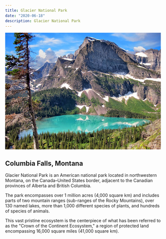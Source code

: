```yaml
---
title: Glacier National Park
date: "2020-06-18"
description: Glacier National Park
---
```


![Mountain Goat and Mountain Viwe](./glacier-national-park.jpg)

## Columbia Falls, Montana

Glacier National Park is an American national park located in northwestern Montana, on the Canada–United States border, adjacent to the Canadian provinces of Alberta and British Columbia.

The park encompasses over 1 million acres (4,000 square km) and includes parts of two mountain ranges (sub-ranges of the Rocky Mountains), over 130 named lakes, more than 1,000 different species of plants, and hundreds of species of animals.

This vast pristine ecosystem is the centerpiece of what has been referred to as the "Crown of the Continent Ecosystem," a region of protected land encompassing 16,000 square miles (41,000 square km).